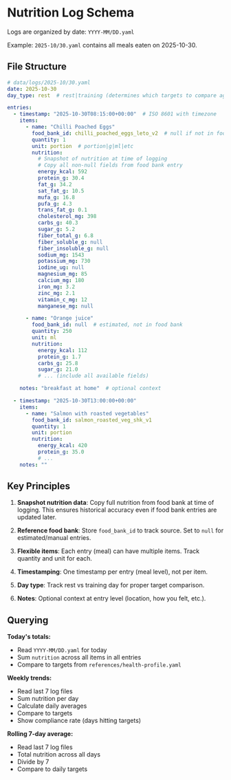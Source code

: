 # Nutrition Log Schema

Logs are organized by date: `YYYY-MM/DD.yaml`

Example: `2025-10/30.yaml` contains all meals eaten on 2025-10-30.

## File Structure

```yaml
# data/logs/2025-10/30.yaml
date: 2025-10-30
day_type: rest  # rest|training (determines which targets to compare against)

entries:
  - timestamp: "2025-10-30T08:15:00+00:00"  # ISO 8601 with timezone
    items:
      - name: "Chilli Poached Eggs"
        food_bank_id: chilli_poached_eggs_leto_v2  # null if not in food bank
        quantity: 1
        unit: portion  # portion|g|ml|etc
        nutrition:
          # Snapshot of nutrition at time of logging
          # Copy all non-null fields from food bank entry
          energy_kcal: 592
          protein_g: 30.4
          fat_g: 34.2
          sat_fat_g: 10.5
          mufa_g: 16.8
          pufa_g: 4.3
          trans_fat_g: 0.1
          cholesterol_mg: 398
          carbs_g: 40.3
          sugar_g: 5.2
          fiber_total_g: 6.8
          fiber_soluble_g: null
          fiber_insoluble_g: null
          sodium_mg: 1543
          potassium_mg: 730
          iodine_ug: null
          magnesium_mg: 85
          calcium_mg: 180
          iron_mg: 3.2
          zinc_mg: 2.1
          vitamin_c_mg: 12
          manganese_mg: null

      - name: "Orange juice"
        food_bank_id: null  # estimated, not in food bank
        quantity: 250
        unit: ml
        nutrition:
          energy_kcal: 112
          protein_g: 1.7
          carbs_g: 25.8
          sugar_g: 21.0
          # ... (include all available fields)

    notes: "breakfast at home"  # optional context

  - timestamp: "2025-10-30T13:00:00+00:00"
    items:
      - name: "Salmon with roasted vegetables"
        food_bank_id: salmon_roasted_veg_shk_v1
        quantity: 1
        unit: portion
        nutrition:
          energy_kcal: 420
          protein_g: 35.0
          # ...
    notes: ""
```

## Key Principles

1. **Snapshot nutrition data**: Copy full nutrition from food bank at time of logging. This ensures historical accuracy even if food bank entries are updated later.

2. **Reference food bank**: Store `food_bank_id` to track source. Set to `null` for estimated/manual entries.

3. **Flexible items**: Each entry (meal) can have multiple items. Track quantity and unit for each.

4. **Timestamping**: One timestamp per entry (meal level), not per item.

5. **Day type**: Track rest vs training day for proper target comparison.

6. **Notes**: Optional context at entry level (location, how you felt, etc.).

## Querying

**Today's totals:**
- Read `YYYY-MM/DD.yaml` for today
- Sum `nutrition` across all items in all entries
- Compare to targets from `references/health-profile.yaml`

**Weekly trends:**
- Read last 7 log files
- Sum nutrition per day
- Calculate daily averages
- Compare to targets
- Show compliance rate (days hitting targets)

**Rolling 7-day average:**
- Read last 7 log files
- Total nutrition across all days
- Divide by 7
- Compare to daily targets
